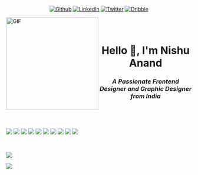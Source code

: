 
<p align = "center">
  <a href="https://github.com/NiSHUOP" target="_blank"><img alt="Github" src="https://img.shields.io/badge/GitHub-%2312100E.svg?&style=for-the-badge&logo=Github&logoColor=white" /></a> 
  <a href="https://www.linkedin.com/in/nishu-anand-5961b0194/" target="_blank"><img alt="LinkedIn" src="https://img.shields.io/badge/linkedin-%230077B5.svg?&style=for-the-badge&logo=linkedin&logoColor=white" /></a>
  <a href="https://twitter.com/Nishu_An2d" target="_blank"><img alt="Twitter" src="https://img.shields.io/badge/twitter-%2312100E.svg?&style=for-the-badge&logo=x&logoColor=white" /></a>
  <a href="https://dribbble.com/Nishu_Anand" target="_blank"><img alt="Dribble" src="https://img.shields.io/badge/dribbble-%23E21F30.svg?&style=for-the-badge&logo=dribbble&logoColor=white" /></a>
</p>

<p align = "left">
  <img alt="GIF" align = "left" src="img/1.gif" height=250px align="left"><br><br>
  <h1 align="center" >
    Hello 👋, I'm Nishu Anand<br>
    <h3 align = "center"><i>A Passionate Frontend Designer and Graphic Designer from India</i></h3><br>
  </h1>

</p>

<br>

<p align = "left">
  <a href="#" target="_blank"><img src="https://img.shields.io/badge/html5-%23E34F26.svg?&style=for-the-badge&logo=html5&logoColor=white" /></a>
  <a href="#" target="_blank"><img src="https://img.shields.io/badge/css3-%231572B6.svg?&style=for-the-badge&logo=css3&logoColor=white" /></a>
   <a href="#" target="_blank"><img src="https://img.shields.io/badge/JavaScript-%23222222.svg?&style=for-the-badge&logo=javascript&logoColor=white" /></a>
  <a href="#" target="_blank"><img  src="https://img.shields.io/badge/Python-%232B2728.svg?&style=for-the-badge&logo=python&logoColor=white" /></a> 
  <a href="#" target="_blank"><img  src="https://img.shields.io/badge/ Language-%23222222.svg?&style=for-the-badge&logo=c&logoColor=white" /></a> 
  <a href="#" target="_blank"><img src="https://img.shields.io/badge/C Plus Plus-%2300599C.svg?&style=for-the-badge&logo=cplusplus&logoColor=white" /></a>
  <a href="#" target="_blank"><img src="https://img.shields.io/badge/google chrome-%234285F4.svg?&style=for-the-badge&logo=google chrome&logoColor=white" /></a>
  <a href="#" target="_blank"><img src="https://img.shields.io/badge/Node.JS-%23339933.svg?&style=for-the-badge&logo=node.js&logoColor=white" /></a>
  <a href="#" target="_blank"><img src="https://img.shields.io/static/v1?style=for-the-badge&message=GitHub&color=181717&logo=GitHub&logoColor=FFFFFF&label=" /></a>
  <a href="#" target="_blank"><img src="https://img.shields.io/static/v1?style=for-the-badge&message=Visual+Studio+Code&color=007ACC&logo=Visual+Studio+Code&logoColor=FFFFFF&label=" /></a>
</p>


<br>
<p align = "left"><img src = "https://github-readme-stats.vercel.app/api?username=NiSHUOP&show_icons=true"></P>
<p align = "left"><img src = "https://github-readme-stats.vercel.app/api/top-langs/?username=NiSHUOP&langs_count=8"></p>
<br>
